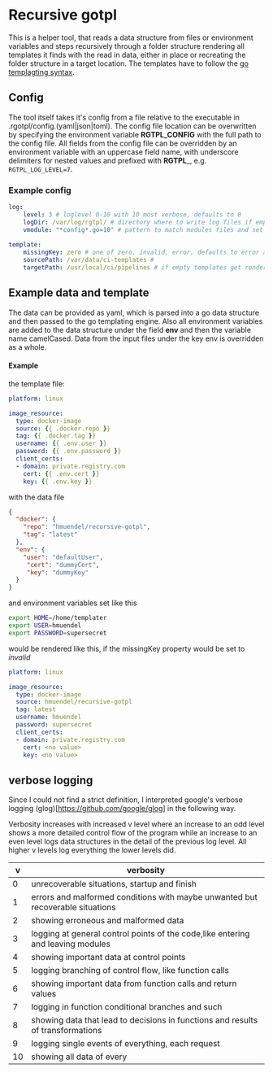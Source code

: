 # Recursive gotpl

This is a helper tool, that reads a data structure from files or 
environment variables and steps recursively through a folder structure rendering 
all templates it finds with the read in data, either in place or recreating the
folder structure in a target location. The templates have to follow the [go 
templagting syntax](https://golang.org/pkg/text/template/).


## Config

The tool itself takes it's config from a file relative to the executable 
in .rgotpl/config.(yaml|json|toml). The config file location can be overwritten by specifying the 
environment variable __RGTPL_CONFIG__ with the full path to the config file.
All fields from the config file can be overridden by an environment variable 
with an uppercase field name, with underscore delimiters for nested values 
and prefixed with __RGTPL___, e.g. 
`RGTPL_LOG_LEVEL=7`.


### Example config

```yaml
log:
    level: 3 # loglevel 0-10 with 10 most verbose, defaults to 0
    logDir: /var/log/rgtpl/ # directory where to write log files if empty logging to stderr
    vmodule: "*config*.go=10" # pattern to match modules files and set different log level 
      
template:
    missingKey: zero # one of zero, invalid, error, defaults to error as described [here](https://golang.org/pkg/text/template/#Template.Option) 
    sourcePath: /var/data/ci-templates #
    targetPath: /usr/local/ci/pipelines # if empty templates get rendered in place defaults to ""
``` 


## Example data and template
The data can be provided as yaml, which is parsed into a go
data structure and then passed to the go templating engine. Also all environment
variables are added to the data structure under the field __env__ and then the 
variable name camelCased. Data from the input files under the key env is overridden as a whole.

#### Example
the template file:

```yaml
platform: linux

image_resource:
  type: docker-image
  source: {{ .docker.repo }}
  tag: {{ .docker.tag }}
  username: {{ .env.user }}
  password: {{ .env.password }}
  client_certs: 
  - domain: private.registry.com
    cert: {{ .env.cert }}     
    key: {{ .env.key }}
```
with the data file

```json
{
  "docker": {
    "repo": "hmuendel/recursive-gotpl",
    "tag": "latest" 
  },
  "env": {
    "user": "defaultUser",
     "cert": "dummyCert",
     "key": "dummyKey"
  }
}

```

and environment variables set like this

```bash
export HOME=/home/templater
export USER=hmuendel
export PASSWORD=supersecret

```

would be rendered like this, if the missingKey property would be set to _invalid_

```yaml
platform: linux

image_resource:
  type: docker-image
  source: hmuendel/recursive-gotpl
  tag: latest
  username: hmuendel
  password: supersecret
  client_certs: 
  - domain: private.registry.com
    cert: <no value>    
    key: <no value>
```
## verbose logging

Since I could not find a strict definition,
I interpreted google's verbose logging (glog)[https://github.com/google/glog]
in the following way.

Verbosity increases with increased v level where an increase to an odd level shows
a more detailed control flow of the program while an increase to an even level
logs data structures in the detail of the previous log level.
All higher v levels log everything the lower levels did.


|v  |verbosity|
|---|---------|
|0  | unrecoverable situations, startup and finish
|1  | errors and malformed conditions with maybe unwanted but recoverable situations
|2  | showing erroneous and malformed data
|3  | logging at general control points of the code,like entering and leaving modules
|4  | showing important data at control points
|5  | logging branching of control flow, like function calls
|6  | showing important data from function calls and return values
|7  | logging in function conditional branches and such
|8  | showing data that lead to decisions in functions and results of transformations
|9  | logging single events of everything, each request 
|10 | showing all data of every 
    


